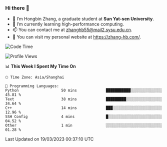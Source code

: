 ### Hi there 👋

- 🔭 I’m Hongbin Zhang, a graduate student at **Sun Yat-sen University**.
- 🌱 I’m currently learning high-performance computing.
- 📫 You can contact me at zhanghb55@mail2.sysu.edu.cn.
- 👀 You can visit my personal website at https://zhang-hb.com/.

<!--START_SECTION:waka-->
![Code Time](http://img.shields.io/badge/Code%20Time-106%20hrs%205%20mins-blue)

![Profile Views](http://img.shields.io/badge/Profile%20Views-8-blue)

📊 **This Week I Spent My Time On** 

```text
🕑︎ Time Zone: Asia/Shanghai

💬 Programming Languages: 
Python                   50 mins             ███████████░░░░░░░░░░░░░░   45.81 % 
Text                     38 mins             █████████░░░░░░░░░░░░░░░░   34.64 % 
C++                      14 mins             ███░░░░░░░░░░░░░░░░░░░░░░   12.96 % 
SSH Config               4 mins              █░░░░░░░░░░░░░░░░░░░░░░░░   04.52 % 
Other                    1 min               ░░░░░░░░░░░░░░░░░░░░░░░░░   01.28 % 
```


 Last Updated on 19/03/2023 00:37:10 UTC
<!--END_SECTION:waka-->